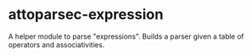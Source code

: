 attoparsec-expression
=====================

A helper module to parse "expressions". Builds a parser given a table of operators and associativities.
